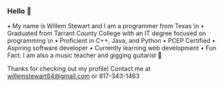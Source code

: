 ### Hello 👋

• My name is Willem Stewart and I am a programmer from Texas \n
• Graduated from Tarrant County College with an IT degree focused on programming \n
• Proficient in C++, Java, and Python 
• PCEP Certified
• Aspiring software developer
• Currently learning web development
• Fun Fact: I am also a music teacher and gigging guitarist 🎸

Thanks for checking out my profile!
Contact me at willemstewart64@gmail.com or 817-343-1463





<!--
**WillemStewart/WillemStewart** is a ✨ _special_ ✨ repository because its `README.md` (this file) appears on your GitHub profile.

Here are some ideas to get you started:

- 🔭 I’m currently working on ...
- 🌱 I’m currently learning ...
- 👯 I’m looking to collaborate on ...
- 🤔 I’m looking for help with ...
- 💬 Ask me about ...
- 📫 How to reach me: ...
- 😄 Pronouns: ...
- ⚡ Fun fact: ...
-->
